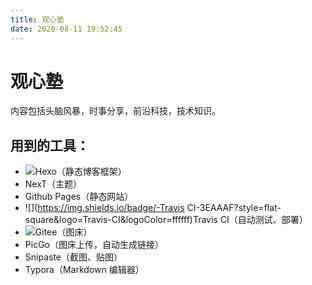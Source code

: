 ```yaml
---
title: 观心塾
date: 2020-08-11 19:52:45 
---
```


# 观心塾

内容包括头脑风暴，时事分享，前沿科技，技术知识。

## 用到的工具：

- ![](https://img.shields.io/badge/-Hexo-0E83CD?style=flat-square&logo=Hexo&logoColor=ffffff)Hexo（静态博客框架）
- NexT（主题）
- Github Pages（静态网站）
- ![](https://img.shields.io/badge/-Travis CI-3EAAAF?style=flat-square&logo=Travis-CI&logoColor=ffffff)Travis CI（自动测试、部署）
- ![](https://img.shields.io/badge/-Gitee-C71D23?style=flat-square&logo=Gitee&logoColor=ffffff)Gitee（图床）
- PicGo（图床上传，自动生成链接）
- Snipaste（截图、贴图）
- Typora（Markdown 编辑器）
